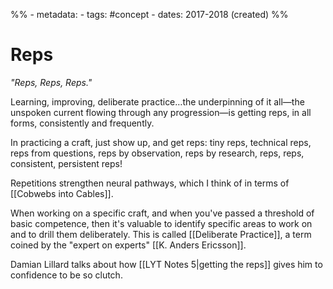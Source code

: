 %% - metadata:
	- tags: #concept 
	- dates: 2017-2018 (created) %% 
# Reps
*"Reps, Reps, Reps."*  

Learning, improving, deliberate practice…the underpinning of it all—the unspoken current flowing through any progression—is getting reps, in all forms, consistently and frequently.

In practicing a craft, just show up, and get reps: tiny reps, technical reps, reps from questions, reps by observation, reps by research, reps, reps, consistent, persistent reps! 

Repetitions strengthen neural pathways, which I think of in terms of [[Cobwebs into Cables]].

When working on a specific craft, and when you've passed a threshold of basic competence, then it's valuable to identify specific areas to work on and to drill them deliberately. This is called [[Deliberate Practice]], a term coined by the "expert on experts" [[K. Anders Ericsson]].

Damian Lillard talks about how [[LYT Notes 5|getting the reps]] gives him to confidence to be so clutch.